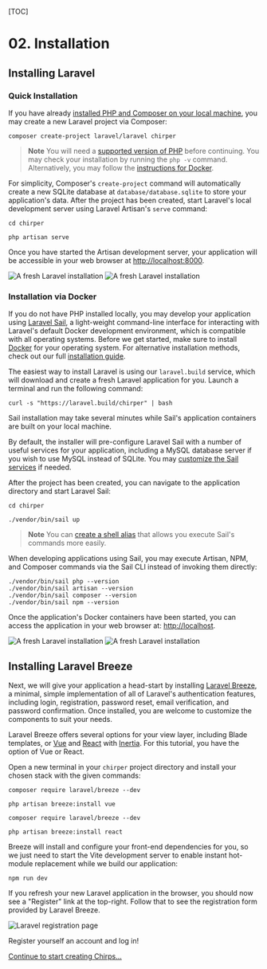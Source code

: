 [TOC]

# <b>02.</b> Installation

## Installing Laravel

### Quick Installation

If you have already [installed PHP and Composer on your local machine](https://herd.laravel.com), you may create a new Laravel project via Composer:

```shell
composer create-project laravel/laravel chirper
```

> **Note**
> You will need a [supported version of PHP](https://www.php.net/supported-versions.php) before continuing. You may check your installation by running the `php -v` command. Alternatively, you may follow the <a href="#docker">instructions for Docker</a>.

For simplicity, Composer's `create-project` command will automatically create a new SQLite database at `database/database.sqlite` to store your application's data. After the project has been created, start Laravel's local development server using Laravel Artisan's `serve` command:

```none
cd chirper

php artisan serve
```

Once you have started the Artisan development server, your application will be accessible in your web browser at [http://localhost:8000](http://localhost:8000).

<img src="/img/screenshots/fresh.png" alt="A fresh Laravel installation" class="dark:hidden rounded-lg border shadow-lg" />
<img src="/img/screenshots/fresh-dark.png" alt="A fresh Laravel installation" class="hidden dark:block rounded-lg border-gray-700 shadow-lg" />

<a name="docker"></a>
### Installation via Docker

If you do not have PHP installed locally, you may develop your application using [Laravel Sail](https://laravel.com/docs/sail), a light-weight command-line interface for interacting with Laravel's default Docker development environment, which is compatible with all operating systems. Before we get started, make sure to install [Docker](https://docs.docker.com/get-docker/) for your operating system. For alternative installation methods, check out our full [installation guide](https://laravel.com/docs/installation).

The easiest way to install Laravel is using our `laravel.build` service, which will download and create a fresh Laravel application for you. Launch a terminal and run the following command:

```shell
curl -s "https://laravel.build/chirper" | bash
```

Sail installation may take several minutes while Sail's application containers are built on your local machine.

By default, the installer will pre-configure Laravel Sail with a number of useful services for your application, including a MySQL database server if you wish to use MySQL instead of SQLite. You may [customize the Sail services](https://laravel.com/docs/installation#choosing-your-sail-services) if needed.

After the project has been created, you can navigate to the application directory and start Laravel Sail:

```shell
cd chirper

./vendor/bin/sail up
```

> **Note**
> You can [create a shell alias](https://laravel.com/docs/sail#configuring-a-shell-alias) that allows you execute Sail's commands more easily.

 When developing applications using Sail, you may execute Artisan, NPM, and Composer commands via the Sail CLI instead of invoking them directly:

```shell
./vendor/bin/sail php --version
./vendor/bin/sail artisan --version
./vendor/bin/sail composer --version
./vendor/bin/sail npm --version
```

Once the application's Docker containers have been started, you can access the application in your web browser at: [http://localhost](http://localhost).

<img src="/img/screenshots/fresh.png" alt="A fresh Laravel installation" class="dark:hidden rounded-lg border shadow-lg" />
<img src="/img/screenshots/fresh-dark.png" alt="A fresh Laravel installation" class="hidden dark:block rounded-lg border-gray-700 shadow-lg" />

## Installing Laravel Breeze

Next, we will give your application a head-start by installing [Laravel Breeze](https://laravel.com/docs/starter-kits#laravel-breeze), a minimal, simple implementation of all of Laravel's authentication features, including login, registration, password reset, email verification, and password confirmation. Once installed, you are welcome to customize the components to suit your needs.

Laravel Breeze offers several options for your view layer, including Blade templates, or [Vue](https://vuejs.org/) and [React](https://reactjs.org/) with [Inertia](https://inertiajs.com/). For this tutorial, you have the option of Vue or React.

Open a new terminal in your `chirper` project directory and install your chosen stack with the given commands:

```shell tab=Vue
composer require laravel/breeze --dev

php artisan breeze:install vue
```

```shell tab=React
composer require laravel/breeze --dev

php artisan breeze:install react
```

Breeze will install and configure your front-end dependencies for you, so we just need to start the Vite development server to enable instant hot-module replacement while we build our application:

```shell
npm run dev
```

If you refresh your new Laravel application in the browser, you should now see a "Register" link at the top-right. Follow that to see the registration form provided by Laravel Breeze.

<img src="/img/screenshots/register.png" alt="Laravel registration page" class="rounded-lg border dark:border-none shadow-lg" />

Register yourself an account and log in!

[Continue to start creating Chirps...](/inertia/creating-chirps)
